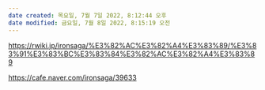 ```yaml
---
date created: 목요일, 7월 7일 2022, 8:12:44 오후
date modified: 금요일, 7월 8일 2022, 8:15:19 오전
---
```

https://rwiki.jp/ironsaga/%E3%82%AC%E3%82%A4%E3%83%89/%E3%83%91%E3%83%BC%E3%83%84%E3%82%AC%E3%82%A4%E3%83%89

https://cafe.naver.com/ironsaga/39633
